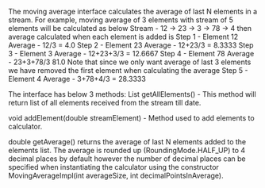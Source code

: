 The moving average interface calculates the average of last N elements
in a stream. For example, moving average of 3 elements with stream of 5 elements will be calculated as below
Stream  -   12 -> 23 -> 3 -> 78 -> 4  then average calculated when each element is added is
Step 1 - Element 12 Average - 12/3 = 4.0
Step 2 - Element 23 Average - 12+23/3 = 8.3333
Step 3 - Element 3 Average - 12+23+3/3 = 12.6667
Step 4 - Element 78 Average - 23+3+78/3  81.0
Note that since we only want average of last 3 elements we have removed
the first element when calculating the average
Step 5 - Element 4 Average - 3+78+4/3 = 28.3333

The interface has below 3 methods:
List<Double> getAllElements() - This method will return list of all elements
                           received from the stream till date.

void addElement(double streamElement) - Method used to add elements to calculator.

double getAverage() returns the average of last N elements added to the elements list.
The average is rounded up (RoundingMode.HALF_UP) to 4 decimal places by default however the number of decimal places
can be specified when instantiating the calculator using the constructor MovingAverageImpl(int averageSize, int decimalPointsInAverage).


